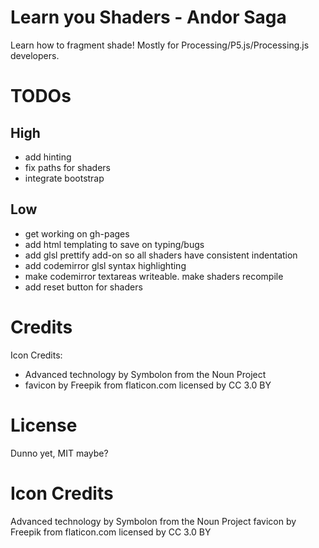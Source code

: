 # Learn you Shaders - Andor Saga

Learn how to fragment shade! Mostly for Processing/P5.js/Processing.js developers.


# TODOs
## High
 - add hinting
 - fix paths for shaders
 - integrate bootstrap

## Low
  - get working on gh-pages
  - add html templating to save on typing/bugs
  - add glsl prettify add-on so all shaders have consistent indentation
  - add codemirror glsl syntax highlighting
  - make codemirror textareas writeable. make shaders recompile
  - add reset button for shaders

# Credits
Icon Credits:
 - Advanced technology by Symbolon from the Noun Project
 - favicon by Freepik from flaticon.com licensed by CC 3.0 BY


# License

Dunno yet, MIT maybe?


# Icon Credits
Advanced technology by Symbolon from the Noun Project
favicon by Freepik from flaticon.com licensed by CC 3.0 BY
